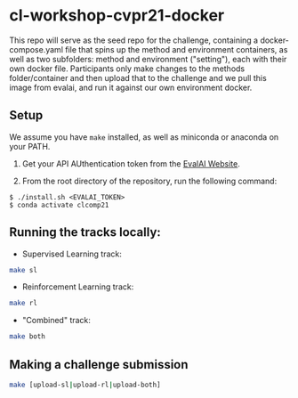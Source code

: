 # cl-workshop-cvpr21-docker

This repo will serve as the seed repo for the challenge, containing a docker-compose.yaml file that spins up the method and environment containers, as well as two subfolders: method and environment ("setting"), each with their own docker file. Participants only make changes to the methods folder/container and then upload that to the challenge and we pull this image from evalai, and run it against our own environment docker.

## Setup

We assume you have `make` installed, as well as miniconda or anaconda on your PATH.

1. Get your API AUthentication token from the [EvalAI Website](https://eval.ai/web/profile).

2. From the root directory of the repository, run the following command:

```console
$ ./install.sh <EVALAI_TOKEN>
$ conda activate clcomp21
```

## Running the tracks locally:

- Supervised Learning track:

```bash
make sl
```

- Reinforcement Learning track:

```bash
make rl
```

- "Combined" track:

```bash
make both
```


## Making a challenge submission

```bash
make [upload-sl|upload-rl|upload-both]
```